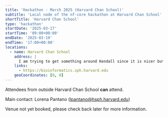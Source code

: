 ```yaml
---
title: 'Hackathon - March 2025 (Harvard Chan School)'
subtitle: 'Local node of the nf-core hackathon at Harvard Chan School'
shortTitle: 'Harvard Chan School'
type: 'hackathon'
startDate: '2025-03-17'
startTime: '09:00+00:00'
endDate: '2025-03-19'
endTime: '17:00+00:00'
locations:
  - name: Harvard Chan School
    address: |
      I am trying to get something around Kendall since it is nicer but if not it would be Landmark building in Boston
    links:
      - https://bioinformatics.sph.harvard.edu
    geoCoordinates: [0, 0]
---
```


Attendees from outside Harvard Chan School **can** attend.

Main contact: Lorena Pantano ([lpantano@hsph.harvard.edu](mailto:lpantano@hsph.harvard.edu))

Venue not yet booked, please check back later for more information.
